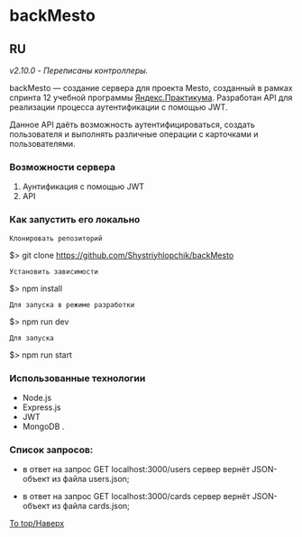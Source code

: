 # backMesto
## RU

_v2.10.0 - Переписаны контроллеры._

backMesto &mdash; создание сервера для проекта Mesto, созданный в рамках спринта 12 учебной программы [Яндекс.Практикума](https://praktikum.yandex.ru/profile/web-developer/).
Разработан API для реализации процесса аутентификации с помощью JWT.

Данное API даёть возможность аутентифицироваться, создать пользователя и выполнять различные операции с карточками и пользователями.


### Возможности сервера
1. Аунтификация с помощью JWT
2. API


### Как запустить его локально

    Клонировать репозиторий

$> git clone https://github.com/Shystriyhlopchik/backMesto

    Установить зависимости

$> npm install

    Для запуска в режиме разработки

$> npm run dev

    Для запуска

$> npm run start


### Использованные технологии
+ Node.js
+ Express.js
+ JWT
+ MongoDB
.


### Список запросов:
+ в ответ на запрос GET localhost:3000/users сервер вернёт JSON-объект из файла users.json;

+ в ответ на запрос GET localhost:3000/cards сервер вернёт JSON-объект из файла cards.json;

[To top/Наверх](#backMesto)
